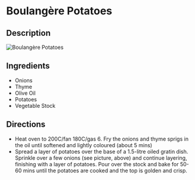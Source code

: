 # Boulangère Potatoes

## Description
![Boulangère Potatoes](https://www.themealdb.com/images/media/meals/qywups1511796761.jpg "Boulangère Potatoes")

## Ingredients
- Onions
- Thyme
- Olive Oil
- Potatoes
- Vegetable Stock

## Directions
- Heat oven to 200C/fan 180C/gas 6. Fry the onions and thyme sprigs in the oil until softened and lightly coloured (about 5 mins)
- Spread a layer of potatoes over the base of a 1.5-litre oiled gratin dish. Sprinkle over a few onions (see picture, above) and continue layering, finishing with a layer of potatoes. Pour over the stock and bake for 50-60 mins until the potatoes are cooked and the top is golden and crisp.
